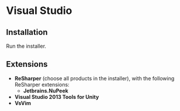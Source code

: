 # Visual Studio

## Installation

Run the installer.

## Extensions

* **ReSharper** (choose all products in the installer), with the following ReSharper extensions:
  * **Jetbrains.NuPeek**
* **Visual Studio 2013 Tools for Unity**
* **VsVim**
